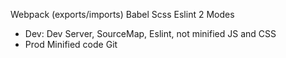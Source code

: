 Webpack (exports/imports)
Babel
Scss
Eslint
2 Modes
  - Dev:
      Dev Server, SourceMap, Eslint, not minified JS and CSS
  - Prod
      Minified code
Git